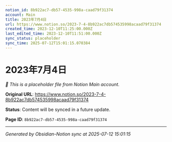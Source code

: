 ```yaml
---
notion_id: 8b922ac7-db57-4535-998a-caad79f31374
account: Main
title: 2023年7月4日
url: https://www.notion.so/2023-7-4-8b922ac7db574535998acaad79f31374
created_time: 2023-12-10T11:25:00.000Z
last_edited_time: 2023-12-10T11:51:00.000Z
sync_status: placeholder
sync_time: 2025-07-12T15:01:15.070384
---
```


# 2023年7月4日

*🔄 This is a placeholder file from Notion Main account.*

**Original URL**: https://www.notion.so/2023-7-4-8b922ac7db574535998acaad79f31374

**Status**: Content will be synced in a future update.

**Page ID**: `8b922ac7-db57-4535-998a-caad79f31374`

---

*Generated by Obsidian-Notion sync at 2025-07-12 15:01:15*
